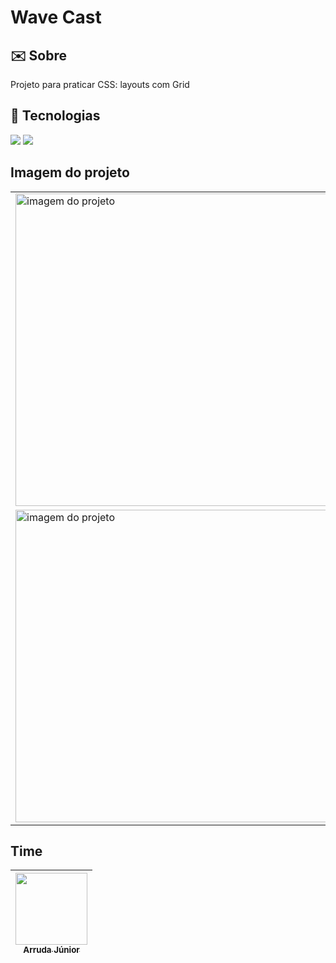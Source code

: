 <h1>Wave Cast</h1>

<h2> ✉️ Sobre</h2>
<p>Projeto para praticar CSS: layouts com Grid</p>

## 🚀 Tecnologias
<div>
  <img src="https://img.shields.io/badge/HTML-239120?style=for-the-badge&logo=html5&logoColor=orange">
  <img src="https://img.shields.io/badge/CSS-239120?&style=for-the-badge&logo=css3&logoColor=blue">
</div>

## Imagem do projeto
<table>
  <tr>
    <td><img src="https://github.com/ArrudaaJunior/wave-cast/assets/34192862/c5476f76-18ca-48bb-8fa6-fc678e8bd888" alt="imagem do projeto" width="500"></td>
    <td><img src="https://github.com/ArrudaaJunior/wave-cast/assets/34192862/87834761-ae64-440b-a73c-99ebaa0a9d78" alt="imagem do projeto" width="500"></td>
  </tr>
  <tr>
    <td><img src="https://github.com/ArrudaaJunior/wave-cast/assets/34192862/ccae3618-fa86-4b87-9283-e1b00283857b" alt="imagem do projeto" width="500"></td>
    <td><img src="https://github.com/ArrudaaJunior/wave-cast/assets/34192862/45dca3c6-e5fc-4d01-b979-06bfdfd2fcbe" alt="imagem do projeto" width="500"></td>
  </tr>
</table>

## Time

| [<img loading="lazy" src="https://avatars.githubusercontent.com/u/34192862?s=400&u=e8511485b428717385e3ae9483ade57359be8779&v=4" width=115><br><sub>Arruda Júnior</sub>](https://github.com/ArrudaaJunior) |
| :---: 



